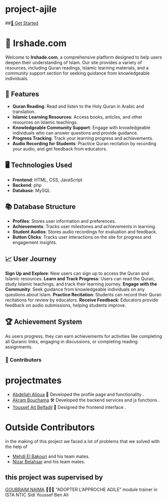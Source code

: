﻿# project-ajile
##[🚀 Get Started](http://irshade.wuaze.com/)
# 📖 Irshade.com

Welcome to **Irshade.com**, a comprehensive platform designed to help users deepen their understanding of Islam. Our site provides a variety of resources, including Quran readings, Islamic learning materials, and a community support section for seeking guidance from knowledgeable individuals.

## 🌟 Features

- **Quran Reading**: Read and listen to the Holy Quran in Arabic and translation.
- **Islamic Learning Resources**: Access books, articles, and other resources on Islamic teachings.
- **Knowledgeable Community Support**: Engage with knowledgeable individuals who can answer questions and provide guidance.
- **Progress Tracking**: Track your learning progress and achievements.
- **Audio Recording for Students**: Practice Quran recitation by recording your audio, and get feedback from educators.

## 🖥️ Technologies Used

- **Frontend**: HTML, CSS, JavaScript
- **Backend**: php
- **Database**: MySQL

## 📚 Database Structure

- **Profiles**: Stores user information and preferences.
- **Achievements**: Tracks user milestones and achievements in learning.
- **Student Audios**: Stores audio recordings for evaluation and feedback.
- **Button Clicks**: Tracks user interactions on the site for progress and engagement insights.

## 📈 User Journey

**Sign Up and Explore**: New users can sign up to access the Quran and Islamic resources.
**Learn and Track Progress**: Users can read the Quran, study Islamic teachings, and track their learning journey.
**Engage with the Community**: Seek guidance from knowledgeable individuals on any questions about Islam.
**Practice Recitation**: Students can record their Quran recitations for review by educators.
**Receive Feedback**: Educators provide feedback on audio submissions, helping students improve.

## 🏆 Achievement System

As users progress, they can earn achievements for activities like completing all Quranic links, engaging in discussions, or completing reading assignments.

### 👥 Contributors
# projectmates
- [Abdellah Alioua](https://github.com/ABDELLAH-H2) 👤 Developed the profile page and functionality .
- [Akram Bouchama](https://github.com/bochamaakram) 🛠  Developed the backend services and js functions .
- [Youssef Ait Belfadil](https://github.com/YoussefAitBelfadil) 🎨 Designed the frontend interface .
 # Outside Contributors
 in the making of this project we faced a lot of problems that we solved with the help of 
- [Mehdi El Bakouri](https://github.com/sirconscious) and his team mates.
- [Nizar Belahsar](https://github.com/benlahsar) and his team mates.

## this project was supervised by 
[GOUBRAIM NAIMA](https://github.com/GOUBRAIM-NAIMA) 👩🏻‍🏫 "ADOPTER L'APPROCHE AGILE" module trainer in ISTA NTIC Sidi Youssef Ben Ali
